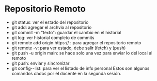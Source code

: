 # Repositorio Remoto
- git status: ver el estado del repositorio
- git add: agregar el archvio al repositorio
- git commit -m "texto": guardar el cambio en el historial
- git log: ver historial completo de commits
- git remote add origin https:// : para agregar el repositorio remoto
- git remote -v: para ver estado, debe salir (fetch) y (push) 
- git push -u origin main: se hace solo una vez para enviar lo del local al remoto
- git push: enviar y sincronizar
- git config--list: para ver el listado de info personal
Estos son algunos comandos dados por el docente en la segunda sesión.